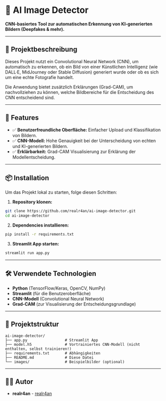 
# 🤖 AI Image Detector

**CNN-basiertes Tool zur automatischen Erkennung von KI-generierten Bildern (Deepfakes & mehr).**

---

## 📌 Projektbeschreibung
Dieses Projekt nutzt ein Convolutional Neural Network (CNN), um automatisch zu erkennen, ob ein Bild von einer Künstlichen Intelligenz (wie DALL·E, MidJourney oder Stable Diffusion) generiert wurde oder ob es sich um eine echte Fotografie handelt.

Die Anwendung bietet zusätzlich Erklärungen (Grad-CAM), um nachvollziehen zu können, welche Bildbereiche für die Entscheidung des CNN entscheidend sind.

---

## 🚀 Features

- ✅ **Benutzerfreundliche Oberfläche:** Einfacher Upload und Klassifikation von Bildern.
- ✅ **CNN-Modell:** Hohe Genauigkeit bei der Unterscheidung von echten und KI-generierten Bildern.
- ✅ **Erklärbarkeit:** Grad-CAM Visualisierung zur Erklärung der Modellentscheidung.

---

## 📦 Installation

Um das Projekt lokal zu starten, folge diesen Schritten:

1. **Repository klonen:**
```bash
git clone https://github.com/realr4an/ai-image-detector.git
cd ai-image-detector
```

2. **Dependencies installieren:**
```bash
pip install -r requirements.txt
```

3. **Streamlit App starten:**
```bash
streamlit run app.py
```

---

## 🛠 Verwendete Technologien

- **Python** (TensorFlow/Keras, OpenCV, NumPy)
- **Streamlit** (für die Benutzeroberfläche)
- **CNN-Modell** (Convolutional Neural Network)
- **Grad-CAM** (zur Visualisierung der Entscheidungsgrundlage)

---

## 📁 Projektstruktur

```
ai-image-detector/
├── app.py                 # Streamlit App
├── model.h5               # Vortrainiertes CNN-Modell (nicht enthalten, selbst trainieren!)
├── requirements.txt       # Abhängigkeiten
├── README.md              # Diese Datei
└── images/                # Beispielbilder (optional)
```

---

## 🧑‍💻 Autor

- **realr4an** - [realr4an](https://github.com/realr4an)
